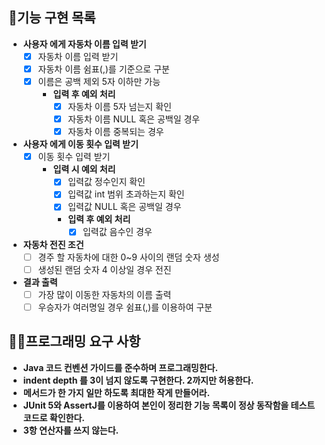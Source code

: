 ## 🎯기능 구현 목록

- **사용자 에게 자동차 이름 입력 받기**
    - [X] 자동차 이름 입력 받기
    - [X] 자동차 이름 쉼표(,)를 기준으로 구분
    - [X] 이름은 공백 제외 5자 이하만 가능
        - **입력 후 예외 처리**
            - [X] 자동차 이름 5자 넘는지 확인
            - [X] 자동차 이름 NULL 혹은 공백일 경우
            - [X] 자동차 이름 중복되는 경우

- **사용자 에게 이동 횟수 입력 받기**
    - [X] 이동 횟수 입력 받기
        - **입력 시 예외 처리**
            - [X] 입력값 정수인지 확인
            - [X] 입력값 int 범위 초과하는지 확인
            - [X] 입력값 NULL 혹은 공백일 경우
          - **입력 후 예외 처리**
              - [X] 입력값 음수인 경우

- **자동차 전진 조건**
    - [ ] 경주 할 자동차에 대한 0~9 사이의 랜덤 숫자 생성
    - [ ] 생성된 랜덤 숫자 4 이상일 경우 전진

- **결과 출력**
    - [ ] 가장 많이 이동한 자동차의 이름 출력
    - [ ] 우승자가 여러명일 경우 쉼표(,)를 이용하여 구분

## 👨‍💻프로그래밍 요구 사항

- **Java 코드 컨벤션 가이드를 준수하며 프로그래밍한다.**
- **indent depth 를 3이 넘지 않도록 구현한다. 2까지만 허용한다.**
- **메서드가 한 가지 일만 하도록 최대한 작게 만들어라.**
- **JUnit 5와 AssertJ를 이용하여 본인이 정리한 기능 목록이 정상 동작함을 테스트 코드로 확인한다.**
- **3항 연산자를 쓰지 않는다.**
